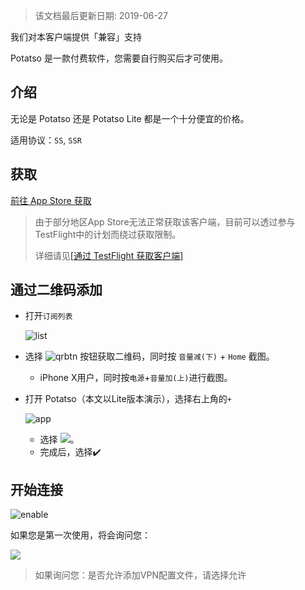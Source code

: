 > 该文档最后更新日期: 2019-06-27

<p class="info">我们对本客户端提供「兼容」支持</p>
<p class="tip">Potatso 是一款付费软件，您需要自行购买后才可使用。</p>

## 介绍

无论是 Potatso 还是 Potatso Lite 都是一个十分便宜的价格。

适用协议：`SS`, `SSR`

## 获取

[前往 App Store 获取](https://itunes.apple.com/us/app/potatso-lite/id1239860606?mt=8)

> 由于部分地区App Store无法正常获取该客户端，目前可以透过参与TestFlight中的计划而绕过获取限制。
> 
> 详细请见[[通过 TestFlight 获取客户端]](/ios/testflight)

## 通过二维码添加

- 打开`订阅列表`

	![list](https://img.niconode.co/2017121405200728910Z3YPmfhe44OJWYF.png)

- 选择 ![qrbtn](https://img.niconode.co/2017072404162624824muXgrOT6L797d6g.png) 按钮获取二维码，同时按 `音量减(下)` + `Home` 截图。

	- iPhone X用户，同时按`电源`+`音量加(上)`进行截图。

- 打开 Potatso（本文以Lite版本演示），选择右上角的`+`

	![app](https://img.niconode.co/2017072404291383631488rlMI9K7cuP6Y.png)

	- 选择 ![](https://img.niconode.co/2017072404295527034SWXOvp30IUEmTch.png)。
	- 完成后，选择✔️

## 开始连接

![enable](https://img.niconode.co/2017072404320542749eJNTltBaPmaF9C5.png)

如果您是第一次使用，将会询问您：

![](https://img.niconode.co/2017072404323774234Sm4dfS7z8fMxFGW.png)

> 如果询问您：是否允许添加VPN配置文件，请选择允许
